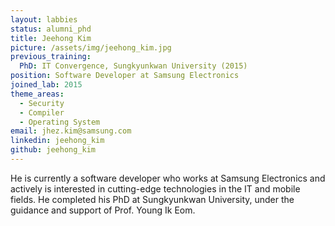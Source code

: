 ```yaml
---
layout: labbies
status: alumni_phd
title: Jeehong Kim
picture: /assets/img/jeehong_kim.jpg
previous_training:
  PhD: IT Convergence, Sungkyunkwan University (2015)
position: Software Developer at Samsung Electronics
joined_lab: 2015
theme_areas:
  - Security
  - Compiler
  - Operating System
email: jhez.kim@samsung.com
linkedin: jeehong_kim
github: jeehong_kim
---
```


He is currently a software developer who works at Samsung Electronics
and actively is interested in cutting-edge technologies in the IT and mobile fields. He completed his PhD at Sungkyunkwan University, under the guidance and support of Prof. Young Ik Eom.

 

